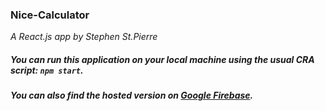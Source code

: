 ### Nice-Calculator
_A React.js app by Stephen St.Pierre_

##### You can run this application on your local machine using the usual CRA script: ```npm start```.
##### You can also find the hosted version on [Google Firebase](nice-calculator.firebaseapp.com).
